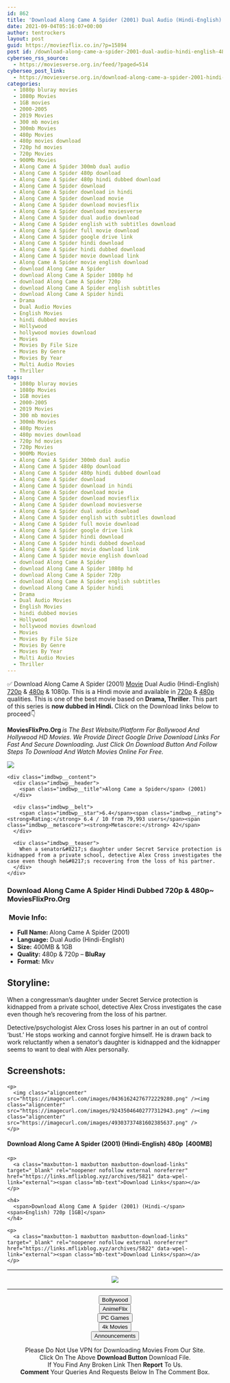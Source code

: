 ```yaml
---
id: 862
title: 'Download Along Came A Spider (2001) Dual Audio (Hindi-English) 480p [400MB] || 720p [1GB]'
date: 2021-09-04T05:16:07+00:00
author: tentrockers
layout: post
guid: https://moviezflix.co.in/?p=15894
post id: /download-along-came-a-spider-2001-dual-audio-hindi-english-480p-400mb-720p-1gb/
cyberseo_rss_source:
  - https://moviesverse.org.in/feed/?paged=514
cyberseo_post_link:
  - https://moviesverse.org.in/download-along-came-a-spider-2001-hindi-480p-720p/
categories:
  - 1080p bluray movies
  - 1080p Movies
  - 1GB movies
  - 2000-2005
  - 2019 Movies
  - 300 mb movies
  - 300mb Movies
  - 480p Movies
  - 480p movies download
  - 720p hd movies
  - 720p Movies
  - 900Mb Movies
  - Along Came A Spider 300mb dual audio
  - Along Came A Spider 480p download
  - Along Came A Spider 480p hindi dubbed download
  - Along Came A Spider download
  - Along Came A Spider download in hindi
  - Along Came A Spider download movie
  - Along Came A Spider download moviesflix
  - Along Came A Spider download moviesverse
  - Along Came A Spider dual audio download
  - Along Came A Spider english with subtitles download
  - Along Came A Spider full movie download
  - Along Came A Spider google drive link
  - Along Came A Spider hindi download
  - Along Came A Spider hindi dubbed download
  - Along Came A Spider movie download link
  - Along Came A Spider movie english download
  - download Along Came A Spider
  - download Along Came A Spider 1080p hd
  - download Along Came A Spider 720p
  - download Along Came A Spider english subtitles
  - download Along Came A Spider hindi
  - Drama
  - Dual Audio Movies
  - English Movies
  - hindi dubbed movies
  - Hollywood
  - hollywood movies download
  - Movies
  - Movies By File Size
  - Movies By Genre
  - Movies By Year
  - Multi Audio Movies
  - Thriller
tags:
  - 1080p bluray movies
  - 1080p Movies
  - 1GB movies
  - 2000-2005
  - 2019 Movies
  - 300 mb movies
  - 300mb Movies
  - 480p Movies
  - 480p movies download
  - 720p hd movies
  - 720p Movies
  - 900Mb Movies
  - Along Came A Spider 300mb dual audio
  - Along Came A Spider 480p download
  - Along Came A Spider 480p hindi dubbed download
  - Along Came A Spider download
  - Along Came A Spider download in hindi
  - Along Came A Spider download movie
  - Along Came A Spider download moviesflix
  - Along Came A Spider download moviesverse
  - Along Came A Spider dual audio download
  - Along Came A Spider english with subtitles download
  - Along Came A Spider full movie download
  - Along Came A Spider google drive link
  - Along Came A Spider hindi download
  - Along Came A Spider hindi dubbed download
  - Along Came A Spider movie download link
  - Along Came A Spider movie english download
  - download Along Came A Spider
  - download Along Came A Spider 1080p hd
  - download Along Came A Spider 720p
  - download Along Came A Spider english subtitles
  - download Along Came A Spider hindi
  - Drama
  - Dual Audio Movies
  - English Movies
  - hindi dubbed movies
  - Hollywood
  - hollywood movies download
  - Movies
  - Movies By File Size
  - Movies By Genre
  - Movies By Year
  - Multi Audio Movies
  - Thriller
---
```

<div class="thecontent clearfix">
  <p>
    ✅ Download Along Came A Spider (2001) <a href="https://moviesverse.org.in/category/movies/" data-wpel-link="internal">Movie</a> Dual Audio (Hindi-English) <a href="https://moviesverse.org.in/720p-movies/" data-wpel-link="internal">720p</a>&nbsp;&&nbsp;<a href="https://moviesverse.org.in/480p-movies/" data-wpel-link="internal">480p</a> & 1080p. This is a Hindi movie and available in <a href="https://moviesverse.org.in/720p-movies/" data-wpel-link="internal">720p</a>&nbsp;&&nbsp;<a href="https://moviesverse.org.in/480p-movies/" data-wpel-link="internal">480p</a> qualities. This is one of the best movie based on <strong>Drama, Thriller</strong>. This part of this series is <strong>now dubbed in <span>Hindi.&nbsp;</span></strong><span>Click on the Download links below to proceed👇</span>
  </p>
  
  <p>
    <strong><span>MoviesFlixPro.Org&nbsp;</span></strong><em>is The Best Website/Platform For Bollywood And Hollywood HD Movies. We Provide Direct Google Drive Download Links For Fast And Secure Downloading. Just Click On Download Button And Follow Steps To&nbsp;Download And Watch Movies Online For Free.</em>
  </p>
  
  <div class="imdbwp imdbwp--movie dark">
    <div class="imdbwp__thumb">
      <a class="imdbwp__link" target="_blank" title="Along Came a Spider" href="https://www.imdb.com/title/tt0164334/" rel="nofollow external noopener noreferrer" data-wpel-link="external"><img class="imdbwp__img" src="https://m.media-amazon.com/images/M/MV5BOTVlY2VhMWEtYmRlOC00YWVhLWEzMDktZWJlYzNiMWJmZTIwXkEyXkFqcGdeQXVyNjU0OTQ0OTY@._V1_SX300.jpg" /></a>
    </div>
    
    <div class="imdbwp__content">
      <div class="imdbwp__header">
        <span class="imdbwp__title">Along Came a Spider</span> (2001)
      </div>
      
      <div class="imdbwp__belt">
        <span class="imdbwp__star">6.4</span><span class="imdbwp__rating"><strong>Rating:</strong> 6.4 / 10 from 79,993 users</span><span class="imdbwp__metascore"><strong>Metascore:</strong> 42</span>
      </div>
      
      <div class="imdbwp__teaser">
        When a senator&#8217;s daughter under Secret Service protection is kidnapped from a private school, detective Alex Cross investigates the case even though he&#8217;s recovering from the loss of his partner.
      </div>
    </div>
  </div>
  
  <h3>
    <span>Download Along Came A Spider Hindi Dubbed 720p & 480p~ MoviesFlixPro.Org</span>
  </h3>
  
  <h3>
    <span>&nbsp;Movie Info:&nbsp;</span>
  </h3>
  
  <ul>
    <li>
      <strong>Full Name: </strong>Along Came A Spider (2001)
    </li>
    <li>
      <strong>Language:</strong> Dual Audio (Hindi-English)
    </li>
    <li>
      <strong>Size:</strong> 400MB & 1GB
    </li>
    <li>
      <strong>Quality:</strong> 480p & 720p – <span><strong>BluRay</strong></span>
    </li>
    <li>
      <strong>Format:</strong>&nbsp;Mkv
    </li>
  </ul>
  
  <h2>
    <span>Storyline:</span>
  </h2>
  
  <p>
    When a congressman’s daughter under Secret Service protection is kidnapped from a private school, detective Alex Cross investigates the case even though he’s recovering from the loss of his partner.
  </p>
  
  <div>
    Detective/psychologist Alex Cross loses his partner in an out of control ‘bust.’ He stops working and cannot forgive himself. He is drawn back to work reluctantly when a senator’s daughter is kidnapped and the kidnapper seems to want to deal with Alex personally.
  </div>
  
  <div class="summary_text">
    <h2>
      <span>Screenshots:</span>
    </h2>
    
    <p>
      <img class="aligncenter" src="https://imagecurl.com/images/04361624276772229280.png" /><img class="aligncenter" src="https://imagecurl.com/images/92435046402777312943.png" /><img class="aligncenter" src="https://imagecurl.com/images/49303737481602385637.png" />
    </p>
  </div>
  
  <div class="inline canwrap">
    <h4>
      <span>Download Along Came A Spider (2001) (Hindi-English) </span><span>480p&nbsp; [400MB]</span>
    </h4>
    
    <p>
      <a class="maxbutton-1 maxbutton maxbutton-download-links" target="_blank" rel="noopener nofollow external noreferrer" href="https://links.mflixblog.xyz/archives/5821" data-wpel-link="external"><span class="mb-text">Download Links</span></a>
    </p>
    
    <h4>
      <span>Download Along Came A Spider (2001) (Hindi-</span><span>English) 720p [1GB]</span>
    </h4>
    
    <p>
      <a class="maxbutton-1 maxbutton maxbutton-download-links" target="_blank" rel="noopener nofollow external noreferrer" href="https://links.mflixblog.xyz/archives/5822" data-wpel-link="external"><span class="mb-text">Download Links</span></a>
    </p>
  </div>
</div>

<center>
  </p> 
  
  <hr />
  
  <p>
    <a href="http://gdrivepro.xyz/join.php" data-wpel-link="external" target="_blank" rel="nofollow external noopener noreferrer"><img src="https://i.imgur.com/FhMdWdW.png" /></a>
  </p>
  
  <hr />
  
  <p>
    <a href="https://dogemovies.xyz" target="_blank" data-wpel-link="external" rel="nofollow external noopener noreferrer"><button class="button button5">Bollywood</button></a><br /> <a href="https://animeflix.in" target="_blank" data-wpel-link="external" rel="nofollow external noopener noreferrer"><button class="button button5">AnimeFlix</button></a><br /> <a href="https://gamesflix.net/" target="_blank" data-wpel-link="external" rel="nofollow external noopener noreferrer"><button class="button button5">PC Games</button></a><br /> <a href="https://uhdmovies.in" target="_blank" data-wpel-link="external" rel="nofollow external noopener noreferrer"><button class="button button5">4k Movies</button></a><br /> <a href="https://moviesverse.org.in/announcements/" target="_blank" data-wpel-link="internal" rel="noopener"><button class="button button5">Announcements</button></a>
  </p>
  
  <div class="alert alert-danger">
    Please Do Not Use VPN for Downloading Movies From Our Site.
  </div>
  
  <div class="alert alert-success">
    Click On The Above <strong>Download Button</strong> Download File.
  </div>
  
  <div class="alert alert-warning">
    If You Find Any Broken Link Then <strong>Report</strong> To Us.
  </div>
  
  <div class="alert alert-info">
    <strong>Comment</strong> Your Queries And Requests Below In The Comment Box.
  </div>
  
  <p>
    </center>
  </p>